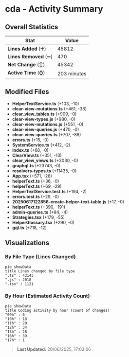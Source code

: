 # cda - Activity Summary 

## Overall Statistics

| Stat                   | Value                                                             |
| ---------------------- | ----------------------------------------------------------------- |
| **Lines Added** (➕)   | 45812                                          |
| **Lines Removed** (➖) | 470                                        |
| **Net Change** (↕)    | 45342                |
| **Active Time** (⌚)   | 203 minutes |


## Modified Files
- **HelperTextService.ts** (+103, -10)
- **clear-view-mutations.ts** (+461, -38)
- **clear_view_tables.ts** (+909, -0)
- **clear-view-types.js** (+980, -0)
- **clear-view-mutations.js** (+551, -0)
- **clear-view-queries.js** (+470, -0)
- **clear-view-queries.ts** (+707, -88)
- **errors.ts** (+15, -0)
- **SystemService.ts** (+412, -2)
- **index.ts** (+68, -0)
- **ClearView.ts** (+351, -13)
- **clear_view_views.ts** (+3030, -0)
- **graphql.ts** (+23743, -0)
- **resolvers-types.ts** (+11435, -0)
- **App.tsx** (+571, -26)
- **helperText.ts** (+36, -0)
- **helperText.ts** (+69, -29)
- **HelperTextService.test.ts** (+194, -2)
- **errors.test.ts** (+29, -0)
- **20250617122856-create-helper-text-table.js** (+17, -0)
- **helperText.ts** (+390, -191)
- **admin-queries.ts** (+84, -4)
- **Strategies.tsx** (+179, -55)
- **HelperGlossary.tsx** (+290, -0)
- **gql.ts** (+718, -12)

## Visualizations

### By File Type (Lines Changed)

```mermaid
pie showData
title Lines changed by file type
".ts" : 43143
".js" : 2018
".tsx" : 1121
```

### By Hour (Estimated Activity Count)

```mermaid
pie showData
title Coding activity by hour (count of changes)
"09h" : 6
"10h" : 18
"11h" : 20
"12h" : 34
"13h" : 28
"16h" : 39
"17h" : 1
```


> **Last Updated:** 20/06/2025, 17:03:06